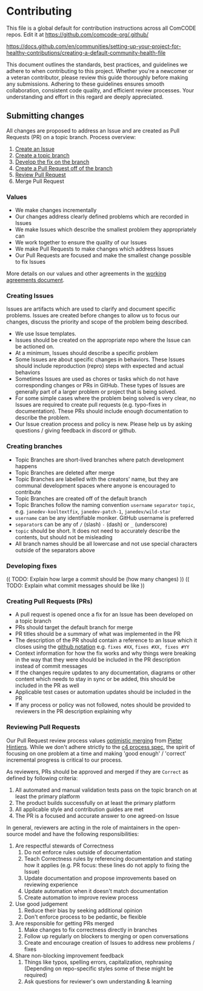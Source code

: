 # Contributing

This file is a global default for contribution instructions across all ComCODE repos. Edit it at https://github.com/comcode-org/.github/

https://docs.github.com/en/communities/setting-up-your-project-for-healthy-contributions/creating-a-default-community-health-file

This document outlines the standards, best practices, and guidelines we adhere to when contributing to this project. Whether you're a newcomer or a veteran contributor, please review this guide thoroughly before making any submissions. Adhering to these guidelines ensures smooth collaboration, consistent code quality, and efficient review processes. Your understanding and effort in this regard are deeply appreciated.

## Submitting changes

All changes are proposed to address an Issue and are created as Pull Requests (PR) on a topic branch. Process overview:

1. [Create an Issue](#creating-issues)
1. [Create a topic branch](#creating-branches)
1. [Develop the fix on the branch](#developing-fixes)
1. [Create a Pull Request off of the branch](#creating-pull-requests-prs)
1. [Review Pull Request](#reviewing-pull-requests)
1. Merge Pull Request

### Values

- We make changes incrementally
- Our changes address clearly defined problems which are recorded in Issues
- We make Issues which describe the smallest problem they appropriately can
- We work together to ensure the quality of our Issues
- We make Pull Requests to make changes which address Issues
- Our Pull Requests are focused and make the smallest change possible to fix Issues

More details on our values and other agreements in the [working agreements document](https://github.com/comcode-org/people_and_process/blob/main/conduct/working_agreements.md).

### Creating Issues

Issues are artifacts which are used to clarify and document specific problems. Issues are created before changes to allow us to focus our changes, discuss the priority and scope of the problem being described.

- We use Issue templates.
- Issues should be created on the appropriate repo where the Issue can be actioned on.
- At a minimum, Issues should describe a specific problem
- Some Issues are about specific changes in behaviors. These Issues should include reproduction (repro) steps with expected and actual behaviors
- Sometimes Issues are used as chores or tasks which do not have corresponding changes or PRs in GitHub. These types of Issues are generally part of a larger problem or project that is being solved.
- For some simple cases where the problem being solved is very clear, no Issues are required to create pull requests (e.g. typo-fixes in documentation). These PRs should include enough documentation to describe the problem.
- Our Issue creation process and policy is new. Please help us by asking questions / giving feedback in discord or github.

### Creating branches

- Topic Branches are short-lived branches where patch development happens
- Topic Branches are deleted after merge
- Topic Branches are labelled with the creators' name, but they are communal development spaces where anyone is encouraged to contribute
- Topic Branches are created off of the default branch
- Topic Branches follow the naming convention `username` `separator` `topic`, e.g. `janedev-kooltextfix`, `janedev-patch-1`, `janedev/wild-star`
- `username` can be any identifiable moniker. GitHub username is preferred
- `separator`s can be any of `/` (slash) `-` (dash) or `_` (underscore)
- `topic` should be short. It does not need to accurately describe the contents, but should not be misleading
- All branch names should be all lowercase and not use special characters outside of the separators above

### Developing fixes

(( TODO: Explain how large a commit should be (how many changes) ))
(( TODO: Explain what commit messages should be like ))

### Creating Pull Requests (PRs)

- A pull request is opened once a fix for an Issue has been developed on a topic branch
- PRs should target the default branch for merge
- PR titles should be a summary of what was implemented in the PR
- The description of the PR should contain a reference to an Issue which it closes using the [github notation](https://docs.github.com/en/issues/tracking-your-work-with-issues/linking-a-pull-request-to-an-issue#linking-a-pull-request-to-an-issue-using-a-keyword) e.g. `fixes #XX`, `fixes #XX, fixes #YY`
- Context information for how the fix works and why things were breaking in the way that they were should be included in the PR description instead of commit messages
- If the changes require updates to any documentation, diagrams or other content which needs to stay in sync or be added, this should be included in the PR as well
- Applicable test cases or automation updates should be included in the PR
- If any process or policy was not followed, notes should be provided to reviewers in the PR description explaining why

### Reviewing Pull Requests

Our Pull Request review process values [optimistic merging](https://github.com/openpracticelibrary/openpracticelibrary/issues/208) from [Pieter Hintjens](http://hintjens.com/blog:106). While we don't adhere strictly to the [c4 process spec](https://rfc.zeromq.org/spec/42/#23-patch-requirements), the spirit of focusing on one problem at a time and making 'good enough' / 'correct' incremental progress is critical to our process.

As reviewers, PRs should be approved and merged if they are `Correct` as defined by following criteria:

1. All automated and manual validation tests pass on the topic branch on at least the primary platform
1. The product builds successfully on at least the primary platform
1. All applicable style and contribution guides are met
1. The PR is a focused and accurate answer to one agreed-on Issue

In general, reviewers are acting in the role of maintainers in the open-source model and have the following responsibilities:

1. Are respectful stewards of Correctness
    1. Do not enforce rules outside of documentation
    1. Teach Correctness rules by referencing documentation and stating how it applies (e.g. PR focus: these lines do not apply to fixing the Issue)
    1. Update documentation and propose improvements based on reviewing experience
    1. Update automation when it doesn't match documentation
    1. Create automation to improve review process
1. Use good judgement
    1. Reduce their bias by seeking additional opinion
    1. Don't enforce process to be pedantic, be flexible
1. Are responsible for getting PRs merged
    1. Make changes to fix correctness directly in branches
    1. Follow up regularly on blockers to merging or open conversations
    1. Create and encourage creation of Issues to address new problems / fixes
1. Share non-blocking improvement feedback
    1. Things like typos, spelling errors, capitalization, rephrasing (Depending on repo-specific styles some of these might be required)
    1. Ask questions for reviewer's own understanding & learning
